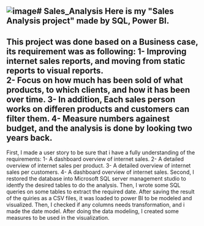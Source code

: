 ![image](https://github.com/mariam191/Sales_Analysis/assets/53847529/9d34215e-74ad-42a7-9364-14eb8eb1c4b4)# Sales_Analysis
Here is my "Sales Analysis project" made by SQL, Power BI. 
---------------------------------------------------------------------------
This project was done based on a Business case, its requirement was as following:
  1- Improving internet sales reports, and moving from static reports to visual reports.  
  2- Focus on how much has been sold of what products, to which clients, 
     and how it has been over time.
  3- In addition, Each sales person works on differen products and 
     customers can filter them.
  4- Measure numbers againest budget, and the analysis is done by looking 
     two years back.
---------------------------------------------------------------------------
First, I made a user story to be sure that i have a fully understanding of the requirements:
  1- A dashboard overview of internet sales.
  2- A detailed overview of internet sales per product.
  3- A detailed overview of internet sales per customers.
  4- A dashboard overview of internet sales.
Second, I restored the database into Microsoft SQL server management studio to identfy the desired tables to do the analysis.
Then, I wrote some SQL queries on some tables to extract the required date.
After saving the result of the quiries as a  CSV files, it was loaded to power BI to be modeled and visualized.
Then, I checked if any columns needs transformation, and i made the date model.
After doing the data modeling, I created some measures to be used in the visualization.



  
  

